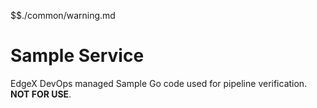 $$./common/warning.md

# Sample Service

EdgeX DevOps managed Sample Go code used for pipeline verification. **NOT FOR USE**.
